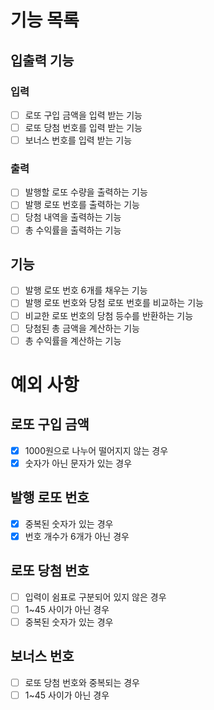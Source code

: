 # 기능 목록

## 입출력 기능

### 입력

- [ ]  로또 구입 금액을 입력 받는 기능
- [ ]  로또 당첨 번호를 입력 받는 기능
- [ ]  보너스 번호를 입력 받는 기능

### 출력

- [ ]  발행할 로또 수량을 출력하는 기능
- [ ]  발행 로또 번호를 출력하는 기능
- [ ]  당첨 내역을 출력하는 기능
- [ ]  총 수익률을 출력하는 기능

## 기능

- [ ]  발행 로또 번호 6개를 채우는 기능
- [ ]  발행 로또 번호와 당첨 로또 번호를 비교하는 기능
- [ ]  비교한 로또 번호의 당첨 등수를 반환하는 기능
- [ ]  당첨된 총 금액을 계산하는 기능
- [ ]  총 수익률을 계산하는 기능

# 예외 사항

## 로또 구입 금액

- [X]  1000원으로 나누어 떨어지지 않는 경우
- [X]  숫자가 아닌 문자가 있는 경우

## 발행 로또 번호

- [X]  중복된 숫자가 있는 경우
- [X]  번호 개수가 6개가 아닌 경우

## 로또 당첨 번호

- [ ]  입력이 쉼표로 구분되어 있지 않은 경우
- [ ]  1~45 사이가 아닌 경우
- [ ]  중복된 숫자가 있는 경우

## 보너스 번호

- [ ]  로또 당첨 번호와 중복되는 경우
- [ ]  1~45 사이가 아닌 경우
